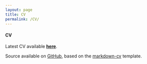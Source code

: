 ```yaml
---
layout: page
title: CV
permalink: /CV/
---
```


#### CV

Latest CV available **[here](https://lowiejiang.github.io/markdown-cv)**.

Source available on [GitHub](https://github.com/csianglim/markdown-cv/blob/gh-pages/index.md), based on the [markdown-cv](https://github.com/elipapa/markdown-cv) template.
